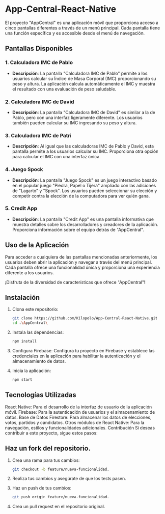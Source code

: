 # App-Central-React-Native

El proyecto "AppCentral" es una aplicación móvil que proporciona acceso a cinco pantallas diferentes a través de un menú principal. Cada pantalla tiene una función específica y es accesible desde el menú de navegación.

## Pantallas Disponibles

### 1. Calculadora IMC de Pablo

- **Descripción**: La pantalla "Calculadora IMC de Pablo" permite a los usuarios calcular su Índice de Masa Corporal (IMC) proporcionando su peso y altura. La aplicación calcula automáticamente el IMC y muestra el resultado con una evaluación de peso saludable.

### 2. Calculadora IMC de David

- **Descripción**: La pantalla "Calculadora IMC de David" es similar a la de Pablo, pero con una interfaz ligeramente diferente. Los usuarios también pueden calcular su IMC ingresando su peso y altura.

### 3. Calculadora IMC de Patri

- **Descripción**: Al igual que las calculadoras IMC de Pablo y David, esta pantalla permite a los usuarios calcular su IMC. Proporciona otra opción para calcular el IMC con una interfaz única.

### 4. Juego Spock

- **Descripción**: La pantalla "Juego Spock" es un juego interactivo basado en el popular juego "Piedra, Papel o Tijera" ampliado con las adiciones de "Lagarto" y "Spock". Los usuarios pueden seleccionar su elección y competir contra la elección de la computadora para ver quién gana.

### 5. Credit App

- **Descripción**: La pantalla "Credit App" es una pantalla informativa que muestra detalles sobre los desarrolladores y creadores de la aplicación. Proporciona información sobre el equipo detrás de "AppCentral".

## Uso de la Aplicación

Para acceder a cualquiera de las pantallas mencionadas anteriormente, los usuarios deben abrir la aplicación y navegar a través del menú principal. Cada pantalla ofrece una funcionalidad única y proporciona una experiencia diferente a los usuarios.

¡Disfruta de la diversidad de características que ofrece "AppCentral"!



## Instalación

1. Clona este repositorio:

   ```bash
   git clone https://github.com/Kilopolo/App-Central-React-Native.git
   cd .\AppCentral\


2. Instala las dependencias:
   ```bash
   npm install

3. Configura Firebase: Configura tu proyecto en Firebase y establece las credenciales en la aplicación para habilitar la autenticación y el almacenamiento de datos.

4. Inicia la aplicación:
   ```bash
   npm start

## Tecnologías Utilizadas
React Native: Para el desarrollo de la interfaz de usuario de la aplicación móvil.
Firebase: Para la autenticación de usuarios y el almacenamiento de datos.
Base de Datos Firestore: Para almacenar los datos de elecciones, votos, partidos y candidatos.
Otros módulos de React Native: Para la navegación, estilos y funcionalidades adicionales.
Contribución
Si deseas contribuir a este proyecto, sigue estos pasos:

## Haz un fork del repositorio.
1. Crea una rama para tus cambios: 

   ```bash
   git checkout -b feature/nueva-funcionalidad.

2. Realiza tus cambios y asegúrate de que los tests pasen.
3. Haz un push de tus cambios: 

   ```bash
   git push origin feature/nueva-funcionalidad.

4. Crea un pull request en el repositorio original.

